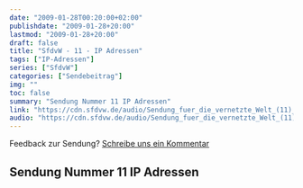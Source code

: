 ```yaml
---
date: "2009-01-28T00:20:00+02:00"
publishdate: "2009-01-28+20:00"
lastmod: "2009-01-28+20:00"
draft: false
title: "SfdvW - 11 - IP Adressen"
tags: ["IP-Adressen"]
series: ["SfdvW"]
categories: ["Sendebeitrag"]
img: ""
toc: false
summary: "Sendung Nummer 11 IP Adressen"
link: "https://cdn.sfdvw.de/audio/Sendung_fuer_die_vernetzte_Welt_(11)_2009_01_28_IP_Adressen.ogg"
audio: "https://cdn.sfdvw.de/audio/Sendung_fuer_die_vernetzte_Welt_(11)_2009_01_28_IP_Adressen.ogg"
---
```


<div align="center" id="example"></div>
<script src="https://cdn.podlove.org/web-player/embed.js"></script>

Feedback zur Sendung?
[Schreibe uns ein Kommentar](mailto:SfdvW@radiocorax.de)

## Sendung Nummer 11 IP Adressen

<script>
  podlovePlayer('#example', '/blog/sfdvw11.json');
</script>
